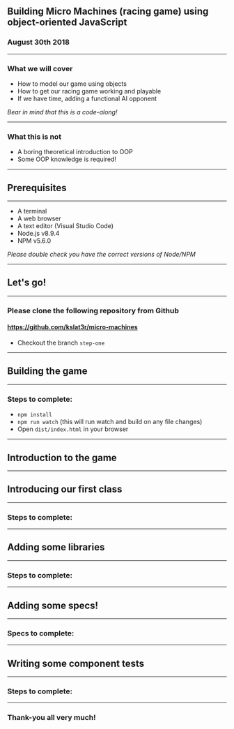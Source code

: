 ## Building Micro Machines (racing game) using object-oriented JavaScript

### August 30th 2018

---

### What we will cover

* How to model our game using objects
* How to get our racing game working and playable
* If we have time, adding a functional AI opponent

*Bear in mind that this is a code-along!*

---

### What this is not

* A boring theoretical introduction to OOP
* Some OOP knowledge is required!

---

## Prerequisites

---

* A terminal
* A web browser
* A text editor (Visual Studio Code)
* Node.js v8.9.4
* NPM v5.6.0

*Please double check you have the correct versions of Node/NPM*

---

## Let's go!

---

### Please clone the following repository from Github

#### https://github.com/kslat3r/micro-machines

* Checkout the branch `step-one`

---

## Building the game

---

### Steps to complete:

* `npm install`
* `npm run watch` (this will run watch and build on any file changes)
* Open `dist/index.html` in your browser

---

## Introduction to the game

---

## Introducing our first class

---

### Steps to complete:

---

## Adding some libraries

---

### Steps to complete:

---

## Adding some specs!

---

### Specs to complete:

---

## Writing some component tests

---

### Steps to complete:

---

### Thank-you all very much!